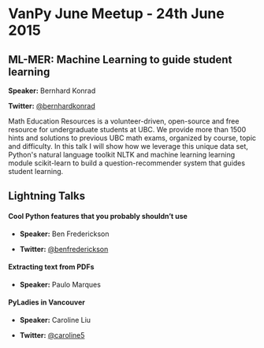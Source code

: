 VanPy June Meetup - 24th June 2015
==================================


ML-MER: Machine Learning to guide student learning
--------------------------------------------------

**Speaker:** Bernhard Konrad

**Twitter:** [@bernhardkonrad](https://twitter.com/bernhardkonrad)

Math Education Resources is a volunteer-driven, open-source and free resource for undergraduate students at UBC. We provide more than 1500 hints and solutions to previous UBC math exams, organized by course, topic and difficulty. In this talk I will show how we leverage this unique data set, Python's natural language toolkit NLTK and machine learning learning module scikit-learn to build a question-recommender system that guides student learning.



Lightning Talks
---------------


#### Cool Python features that you probably shouldn’t use

* **Speaker:** Ben Frederickson

* **Twitter:** [@benfrederickson](https://twitter.com/benfrederickson)


#### Extracting text from PDFs

* **Speaker:** Paulo Marques


#### PyLadies in Vancouver

* **Speaker:** Caroline Liu

* **Twitter:** [@caroline5](https://twitter.com/caroline5)


